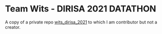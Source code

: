 # Team Wits - DIRISA 2021 DATATHON

A copy of a private repo [wits_dirisa_2021](https://github.com/shivunchinniah/wits_dirisa_2021) to which I am contributor but not a creator. 

